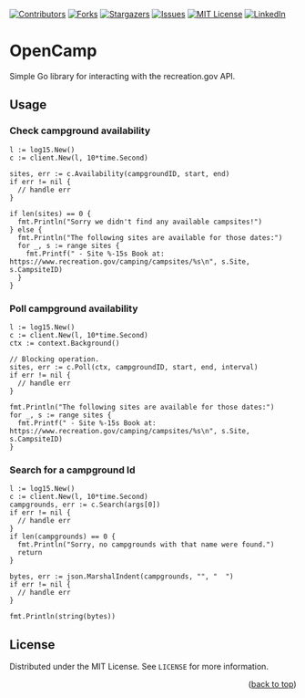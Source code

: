 [![Contributors][contributors-shield]][contributors-url]
[![Forks][forks-shield]][forks-url]
[![Stargazers][stars-shield]][stars-url]
[![Issues][issues-shield]][issues-url]
[![MIT License][license-shield]][license-url]
[![LinkedIn][linkedin-shield]][linkedin-url]

# OpenCamp

Simple Go library for interacting with the recreation.gov API.

## Usage

### Check campground availability
```
l := log15.New()
c := client.New(l, 10*time.Second)

sites, err := c.Availability(campgroundID, start, end)
if err != nil {
  // handle err
}

if len(sites) == 0 {
  fmt.Println("Sorry we didn't find any available campsites!")
} else {
  fmt.Println("The following sites are available for those dates:")
  for _, s := range sites {
    fmt.Printf(" - Site %-15s Book at: https://www.recreation.gov/camping/campsites/%s\n", s.Site, s.CampsiteID)
  }
}
```

### Poll campground availability
```
l := log15.New()
c := client.New(l, 10*time.Second)
ctx := context.Background()

// Blocking operation.
sites, err := c.Poll(ctx, campgroundID, start, end, interval)
if err != nil {
  // handle err
}

fmt.Println("The following sites are available for those dates:")
for _, s := range sites {
  fmt.Printf(" - Site %-15s Book at: https://www.recreation.gov/camping/campsites/%s\n", s.Site, s.CampsiteID)
}
```

### Search for a campground Id
```
l := log15.New()
c := client.New(l, 10*time.Second)
campgrounds, err := c.Search(args[0])
if err != nil {
  // handle err
}
if len(campgrounds) == 0 {
  fmt.Println("Sorry, no campgrounds with that name were found.")
  return
}

bytes, err := json.MarshalIndent(campgrounds, "", "  ")
if err != nil {
  // handle err
}

fmt.Println(string(bytes))
```

## License

Distributed under the MIT License. See `LICENSE` for more information.

<p align="right">(<a href="#readme-top">back to top</a>)</p>

[contributors-shield]: https://img.shields.io/github/contributors/opencamp-hq/core?style=for-the-badge
[contributors-url]: https://github.com/opencamp-hq/core/graphs/contributors
[forks-shield]: https://img.shields.io/github/forks/opencamp-hq/core?style=for-the-badge
[forks-url]: https://github.com/opencamp-hq/core/network/members
[stars-shield]: https://img.shields.io/github/stars/opencamp-hq/core?style=for-the-badge
[stars-url]: https://github.com/opencamp-hq/core/stargazers
[issues-shield]: https://img.shields.io/github/issues/opencamp-hq/core?style=for-the-badge
[issues-url]: https://github.com/opencamp-hq/core/issues
[license-shield]: https://img.shields.io/github/license/opencamp-hq/core?style=for-the-badge
[license-url]: https://github.com/opencamp-hq/core/blob/main/LICENSE
[linkedin-shield]: https://img.shields.io/badge/-LinkedIn-black.svg?style=for-the-badge&logo=linkedin&colorB=555
[linkedin-url]: https://linkedin.com/in/kylechadha
